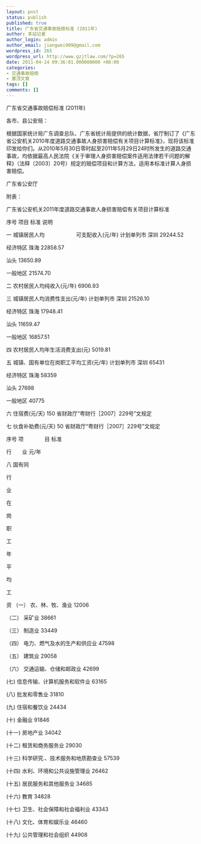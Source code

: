 ```yaml
---
layout: post
status: publish
published: true
title: 广东省交通事故赔偿标准 (2011年)
author: 本站记者
author_login: admin
author_email: jiangwei909@gmail.com
wordpress_id: 265
wordpress_url: http://www.gzjtlaw.com/?p=265
date: 2011-04-14 09:36:01.000000000 +08:00
categories:
- 交通事故赔偿
- 置顶文章
tags: []
comments: []
---
```



广东省交通事故赔偿标准 (2011年)

各市、县公安局：

根据国家统计局广东调查总队、广东省统计局提供的统计数据，省厅制订了《广东省公安机关2010年度道路交通事故人身损害赔偿有关项目计算标准》，现将该标准印发给你们。从2010年5月30日零时起至2011年5月29日24时所发生的道路交通事故，均依据最高人民法院《关于审理人身损害赔偿案件适用法律若干问题的解释》（法释〔2003〕20号）规定的赔偿项目和计算方法，适用本标准计算人身损害赔偿。

广东省公安厅

附表：

广东省公安机关2011年度道路交通事故人身损害赔偿有关项目计算标准



序号
项目
标准
说明


一
城镇居民人均　　　　　　可支配收入(元&#47;年)
计划单列市
深圳
29244.52



经济特区
珠海
22858.57


汕头
13650.89


一般地区
21574.70


二
农村居民人均纯收入(元&#47;年)
6906.93



三
城镇居民人均消费性支出(元&#47;年)
计划单列市
深圳
21526.10



经济特区
珠海
17948.41


汕头
11659.47


一般地区
16857.51


四
农村居民人均年生活消费支出(元)
5019.81



五
城镇、国有单位在岗职工平均工资(元&#47;年)
计划单列市
深圳
65431



经济特区
珠海
58359


汕头
27698


一般地区
40775


六
住宿费(元&#47;天)
150
省财政厅&ldquo;粤财行［2007］229号&rdquo;文规定


七
伙食补助费(元&#47;天)
50
省财政厅&ldquo;粤财行［2007］229号&rdquo;文规定






序号
项　　　　目
标准





行　　业
元&#47;年


八
国有同

行

业

在

岗

职

工

年

平

均

工

资
（一）
农、林、牧、渔业
12006


（二）
采矿业
38661


（三）
制造业
33449


（四）
电力、燃气及水的生产和供应业
47598


（五）
建筑业
29058


（六）
交通运输、仓储和邮政业
42699


(七)
信息传输、计算机服务和软件业
63165


(八)
批发和零售业
31810


(九)
住宿和餐饮业
24434


(十)
金融业
91846


(十一)
房地产业
34042


(十二)
租赁和商务服务业
29030


(十三)
科学研究.、技术服务和地质勘查业
57539


(十四)
水利、环境和公共设施管理业
26462


(十五)
居民服务和其他服务业
34685


(十六)
教育
34828


(十七)
卫生、社会保障和社会福利业
43343


(十八)
文化、体育和娱乐业
46460


(十九)
公共管理和社会组织
44908






